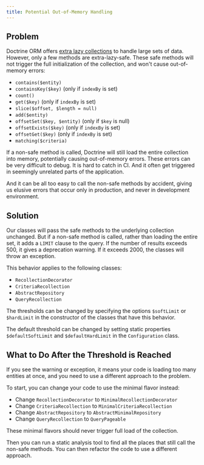 ```yaml
---
title: Potential Out-of-Memory Handling
---
```


## Problem

Doctrine ORM offers [extra lazy
collections](https://www.doctrine-project.org/projects/doctrine-orm/en/current/tutorials/extra-lazy-associations.html)
to handle large sets of data. However, only a few methods are extra-lazy-safe.
These safe methods will not trigger the full initialization of the collection,
and won't cause out-of-memory errors:

* `contains($entity)`
* `containsKey($key)` (only if `indexBy` is set)
* `count()`
* `get($key)` (only if `indexBy` is set)
* `slice($offset, $length = null)`
* `add($entity)`
* `offsetSet($key, $entity)` (only if `$key` is null)
* `offsetExists($key)` (only if `indexBy` is set)
* `offsetGet($key)` (only if `indexBy` is set)
* `matching($criteria)`

If a non-safe method is called, Doctrine will still load the entire collection
into memory, potentially causing out-of-memory errors. These errors can be very
difficult to debug. It is hard to catch in CI. And it often get triggered in
seemingly unrelated parts of the application.

And it can be all too easy to call the non-safe methods by accident, giving us
elusive errors that occur only in production, and never in development
environment.

## Solution

Our classes will pass the safe methods to the underlying collection unchanged.
But if a non-safe method is called, rather than loading the entire set, it adds
a `LIMIT` clause to the query. If the number of results exceeds 500, it gives a
deprecation warning. If it exceeds 2000, the classes will throw an exception.

This behavior applies to the following classes:

* `RecollectionDecorator`
* `CriteriaRecollection`
* `AbstractRepository`
* `QueryRecollection`

The thresholds can be changed by specifying the options `$softLimit` or
`$hardLimit` in the constructor of the classes that have this behavior.

The default threshold can be changed by setting static properties
`$defaultSoftLimit` and `$defaultHardLimit` in the `Configuration` class.

## What to Do After the Threshold is Reached

If you see the warning or exception, it means your code is loading too many
entities at once, and you need to use a different approach to the problem.

To start, you can change your code to use the minimal flavor instead:

* Change `RecollectionDecorator` to `MinimalRecollectionDecorator`
* Change `CriteriaRecollection` to `MinimalCriteriaRecollection`
* Change `AbstractRepository` to `AbstractMinimalRepository`
* Change `QueryRecollection` to `QueryPageable`

These minimal flavors should never trigger full load of the collection.

Then you can run a static analysis tool to find all the places that still call
the non-safe methods. You can then refactor the code to use a different
approach.